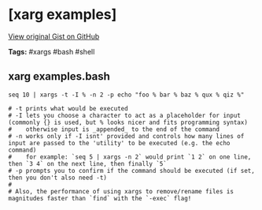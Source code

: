 # [xarg examples] 

[View original Gist on GitHub](https://gist.github.com/Integralist/d2542276df2302d2e7a0475e6d58e816)

**Tags:** #xargs #bash #shell

## xarg examples.bash

```shell
seq 10 | xargs -t -I % -n 2 -p echo "foo % bar % baz % qux % qiz %"

# -t prints what would be executed
# -I lets you choose a character to act as a placeholder for input (commonly {} is used, but % looks nicer and fits programming syntax)
#    otherwise input is _appended_ to the end of the command
# -n works only if -I isnt' provided and controls how many lines of input are passed to the 'utility' to be executed (e.g. the echo command)
#    for example: `seq 5 | xargs -n 2` would print `1 2` on one line, then `3 4` on the next line, then finally `5`
# -p prompts you to confirm if the command should be executed (if set, then you don't also need -t)
#
# Also, the performance of using xargs to remove/rename files is magnitudes faster than `find` with the `-exec` flag!
```

